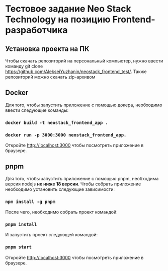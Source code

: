 # Тестовое задание Neo Stack Technology на позицию Frontend-разработчика

## Установка проекта на ПК
Чтобы скачать репозиторий на персональный компьютер, нужно ввести команду git clone https://github.com/AlekseiYuzhanin/neostack_frontend_test/.
Также репозиторий можно скачать zip-архивом

## Docker 
Для того, чтобы запустить приложение с помощью докера, необходимо ввести следующие команды:
### `docker build -t neostack_frontend_app .`
### `docker run -p 3000:3000 neostack_frontend_app.`

Откройте [http://localhost:3000](http://localhost:3000) чтобы посмотреть приложение в браузере.

## pnpm
Для того, чтобы запустить приложение с помощью pnpm, необходима версия nodejs __**не ниже 18 версии**__.
Чтобы собрать приложение необходимо установить следующие зависимости:
### `npm install -g pnpm`
После чего, необходимо собрать проект командой:
### `pnpm install`
И запустить проект следующей командой:
### `pnpm start`

Откройте [http://localhost:3000](http://localhost:3000) чтобы посмотреть приложение в браузере.
